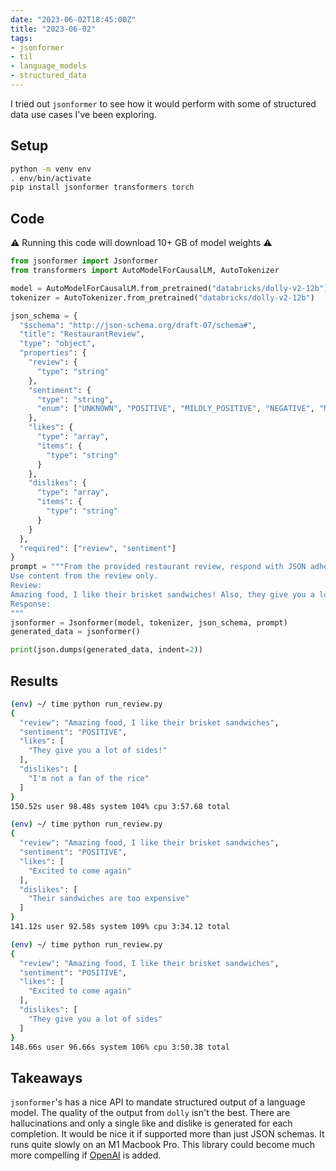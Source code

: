 ```yaml
---
date: "2023-06-02T18:45:00Z"
title: "2023-06-02"
tags:
- jsonformer
- til
- language_models
- structured_data
---
```


I tried out `jsonformer` to see how it would perform with some of structured data use cases I've been exploring.

## Setup

```sh
python -m venv env
. env/bin/activate
pip install jsonformer transformers torch
```

## Code

 ⚠️ Running this code will download 10+ GB of model weights ⚠️

```python
from jsonformer import Jsonformer
from transformers import AutoModelForCausalLM, AutoTokenizer

model = AutoModelForCausalLM.from_pretrained("databricks/dolly-v2-12b")
tokenizer = AutoTokenizer.from_pretrained("databricks/dolly-v2-12b")

json_schema = {
  "$schema": "http://json-schema.org/draft-07/schema#",
  "title": "RestaurantReview",
  "type": "object",
  "properties": {
    "review": {
      "type": "string"
    },
    "sentiment": {
      "type": "string",
      "enum": ["UNKNOWN", "POSITIVE", "MILDLY_POSITIVE", "NEGATIVE", "MIDLY_NEGATIVE"]
    },
    "likes": {
      "type": "array",
      "items": {
        "type": "string"
      }
    },
    "dislikes": {
      "type": "array",
      "items": {
        "type": "string"
      }
    }
  },
  "required": ["review", "sentiment"]
}
prompt = """From the provided restaurant review, respond with JSON adhering to the schema.
Use content from the review only.
Review:
Amazing food, I like their brisket sandwiches! Also, they give you a lot of sides! Excited to come again.
Response:
"""
jsonformer = Jsonformer(model, tokenizer, json_schema, prompt)
generated_data = jsonformer()

print(json.dumps(generated_data, indent=2))
```

## Results

```sh
(env) ~/ time python run_review.py
{
  "review": "Amazing food, I like their brisket sandwiches",
  "sentiment": "POSITIVE",
  "likes": [
    "They give you a lot of sides!"
  ],
  "dislikes": [
    "I'm not a fan of the rice"
  ]
}
150.52s user 98.48s system 104% cpu 3:57.68 total

(env) ~/ time python run_review.py
{
  "review": "Amazing food, I like their brisket sandwiches",
  "sentiment": "POSITIVE",
  "likes": [
    "Excited to come again"
  ],
  "dislikes": [
    "Their sandwiches are too expensive"
  ]
}
141.12s user 92.58s system 109% cpu 3:34.12 total

(env) ~/ time python run_review.py
{
  "review": "Amazing food, I like their brisket sandwiches",
  "sentiment": "POSITIVE",
  "likes": [
    "Excited to come again"
  ],
  "dislikes": [
    "They give you a lot of sides"
  ]
}
148.66s user 96.66s system 106% cpu 3:50.38 total
```

## Takeaways

`jsonformer`'s has a nice API to mandate structured output of a language model.
The quality of the output from `dolly` isn't the best.
There are hallucinations and only a single like and dislike is generated for each completion.
It would be nice it if supported more than just JSON schemas.
It runs quite slowly on an M1 Macbook Pro.
This library could become much more compelling if [OpenAI](https://github.com/1rgs/jsonformer/pull/16) is added.
